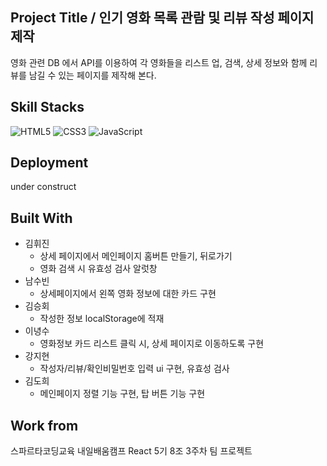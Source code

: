## Project Title / 인기 영화 목록 관람 및 리뷰 작성 페이지 제작
영화 관련 DB 에서 API를 이용하여 각 영화들을 리스트 업, 검색, 상세 정보와 함께 리뷰를 남길 수 있는 페이지를 제작해 본다.


## Skill Stacks 
![HTML5](https://img.shields.io/badge/HTML5-E34F26?style=for-the-badge&logo=html5&logoColor=white) ![CSS3](https://img.shields.io/badge/CSS3-1572B6?style=for-the-badge&logo=css3&logoColor=white) ![JavaScript](https://img.shields.io/badge/JavaScript-323330?style=for-the-badge&logo=javascript&logoColor=F7DF1E)


## Deployment
under construct


## Built With
- 김휘진
    - 상세 페이지에서 메인페이지 홈버튼 만들기, 뒤로가기
    - 영화 검색 시 유효성 검사 알럿창
- 남수빈
    - 상세페이지에서 왼쪽 영화 정보에 대한 카드 구현
- 김승회
    - 작성한 정보 localStorage에 적재
- 이녕수
    - 영화정보 카드 리스트 클릭 시, 상세 페이지로 이동하도록 구현
- 강지현
    - 작성자/리뷰/확인비밀번호 입력 ui 구현, 유효성 검사
- 김도희
    - 메인페이지 정렬 기능 구현, 탑 버튼 기능 구현


## Work from
스파르타코딩교육 내일배움캠프 React 5기 8조 3주차 팀 프로젝트 
